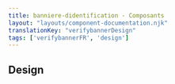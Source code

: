 ```yaml
---
title: banniere-didentification - Composants
layout: "layouts/component-documentation.njk"
translationKey: "verifybannerDesign"
tags: ['verifybannerFR', 'design']
---
```


## Design